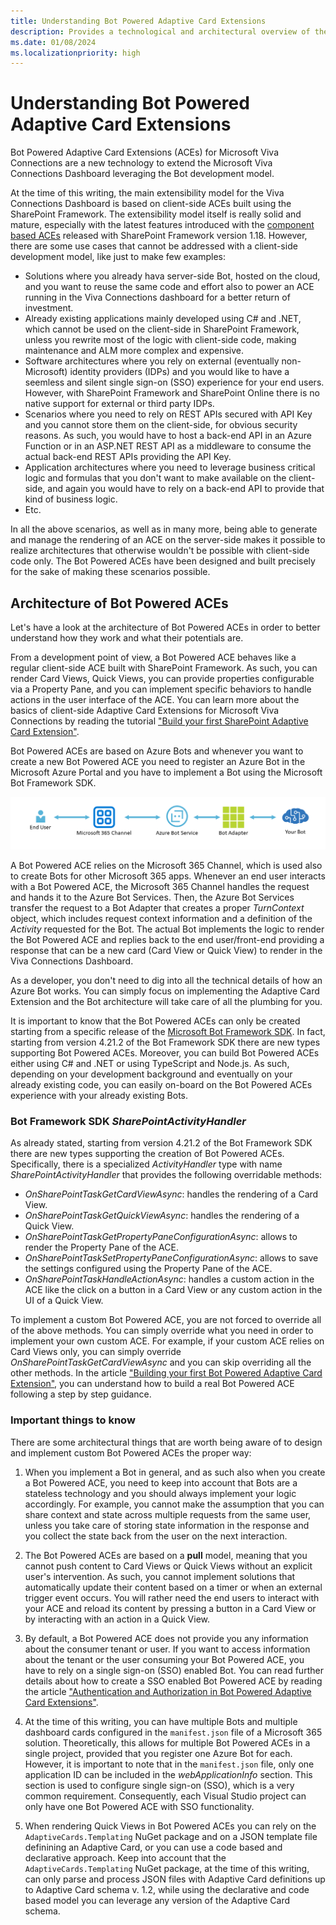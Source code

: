 ```yaml
---
title: Understanding Bot Powered Adaptive Card Extensions
description: Provides a technological and architectural overview of the Bot Powered Adaptive Card Extensions
ms.date: 01/08/2024
ms.localizationpriority: high
---
```

# Understanding Bot Powered Adaptive Card Extensions

Bot Powered Adaptive Card Extensions (ACEs) for Microsoft Viva Connections are a new technology to extend the Microsoft Viva Connections Dashboard leveraging the Bot development model.

At the time of this writing, the main extensibility model for the Viva Connections Dashboard is based on client-side ACEs built using the SharePoint Framework. The extensibility model itself is really solid and mature, especially with the latest features introduced with the [component based ACEs](/sharepoint/dev/spfx/viva/design/designing-card) released with SharePoint Framework version 1.18.  However, there are some use cases that cannot be addressed with a client-side development model, like just to make few examples:

* Solutions where you already hava server-side Bot, hosted on the cloud, and you want to reuse the same code and effort also to power an ACE running in the Viva Connections dashboard for a better return of investment.
* Already existing applications mainly developed using C# and .NET, which cannot be used on the client-side in SharePoint Framework, unless you rewrite most of the logic with client-side code, making maintenance and ALM more complex and expensive.
* Software architectures where you rely on external (eventually non-Microsoft) identity providers (IDPs) and you would like to have a seemless and silent single sign-on (SSO) experience for your end users. However, with SharePoint Framework and SharePoint Online there is no native support for external or third party IDPs.
* Scenarios where you need to rely on REST APIs secured with API Key and you cannot store them on the client-side, for obvious security reasons. As such, you would have to host a back-end API in an Azure Function or in an ASP.NET REST API as a middleware to consume the actual back-end REST APIs providing the API Key.
* Application architectures where you need to leverage business critical logic and formulas that you don't want to make available on the client-side, and again you would have to rely on a back-end API to provide that kind of business logic.
* Etc.

In all the above scenarios, as well as in many more, being able to generate and manage the rendering of an ACE on the server-side makes it possible to realize architectures that otherwise wouldn't be possible with client-side code only. The Bot Powered ACEs have been designed and built precisely for the sake of making these scenarios possible.

## Architecture of Bot Powered ACEs
Let's have a look at the architecture of Bot Powered ACEs in order to better understand how they work and what their potentials are.

From a development point of view, a Bot Powered ACE behaves like a regular client-side ACE built with SharePoint Framework. As such, you can render Card Views, Quick Views, you can provide properties configurable via a Property Pane, and you can implement specific behaviors to handle actions in the user interface of the ACE. You can learn more about the basics of client-side Adaptive Card Extensions for Microsoft Viva Connections by reading the tutorial ["Build your first SharePoint Adaptive Card Extension"](/sharepoint/dev/spfx/viva/get-started/build-first-sharepoint-adaptive-card-extension).

Bot Powered ACEs are based on Azure Bots and whenever you want to create a new Bot Powered ACE you need to register an Azure Bot in the Microsoft Azure Portal and you have to implement a Bot using the Microsoft Bot Framework SDK.

![The architectural diagram of an Azure hosted Bot Powered ACE. The end user interacts with the Bot via the Microsoft 365 Channel, which relies on the Azure Bot Services. The Azure Bot Services are an intermediary to the Bot Adapter which handles the actual requests, creates a TurnContext object and hands control to the actual Bot. The response of a Bot request flows back to the end user following the reversed path.](./images/Bot-Architectural-Diagram.png)

A Bot Powered ACE relies on the Microsoft 365 Channel, which is used also to create Bots for other Microsoft 365 apps. Whenever an end user interacts with a Bot Powered ACE, the Microsoft 365 Channel handles the request and hands it to the Azure Bot Services. Then, the Azure Bot Services transfer the request to a Bot Adapter that creates a proper _TurnContext_ object, which includes request context information and a definition of the _Activity_ requested for the Bot. The actual Bot implements the logic to render the Bot Powered ACE and replies back to the end user/front-end providing a response that can be a new card (Card View or Quick View) to render in the Viva Connections Dashboard.

As a developer, you don't need to dig into all the technical details of how an Azure Bot works. You can simply focus on implementing the Adaptive Card Extension and the Bot architecture will take care of all the plumbing for you.

It is important to know that the Bot Powered ACEs can only be created starting from a specific release of the [Microsoft Bot Framework SDK](/azure/bot-service/index-bf-sdk). In fact, starting from version 4.21.2 of the Bot Framework SDK there are new types supporting Bot Powered ACEs. Moreover, you can build Bot Powered ACEs either using C# and .NET or using TypeScript and Node.js. As such, depending on your development background and eventually on your already existing code, you can easily on-board on the Bot Powered ACEs experience with your already existing Bots.

### Bot Framework SDK _SharePointActivityHandler_
As already stated, starting from version 4.21.2 of the Bot Framework SDK there are new types supporting the creation of Bot Powered ACEs. Specifically, there is a specialized _ActivityHandler_ type with name _SharePointActivityHandler_ that provides the following overridable methods:

* _OnSharePointTaskGetCardViewAsync_: handles the rendering of a Card View.
* _OnSharePointTaskGetQuickViewAsync_: handles the rendering of a Quick View.
* _OnSharePointTaskGetPropertyPaneConfigurationAsync_: allows to render the Property Pane of the ACE.
* _OnSharePointTaskSetPropertyPaneConfigurationAsync_: allows to save the settings configured using the Property Pane of the ACE.
* _OnSharePointTaskHandleActionAsync_: handles a custom action in the ACE like the click on a button in a Card View or any custom action in the UI of a Quick View.

To implement a custom Bot Powered ACE, you are not forced to override all of the above methods. You can simply override what you need in order to implement your own custom ACE. For example, if your custom ACE relies on Card Views only, you can simply override _OnSharePointTaskGetCardViewAsync_ and you can skip overriding all the other methods. In the article ["Building your first Bot Powered Adaptive Card Extension"](Building-Your-First-Bot-Powered-ACE.md), you can understand how to build a real Bot Powered ACE following a step by step guidance.

### Important things to know
There are some architectural things that are worth being aware of to design and implement custom Bot Powered ACEs the proper way:

1. When you implement a Bot in general, and as such also when you create a Bot Powered ACE, you need to keep into account that Bots are a stateless technology and you should always implement your logic accordingly. For example, you cannot make the assumption that you can share context and state across multiple requests from the same user, unless you take care of storing state information in the response and you collect the state back from the user on the next interaction.

2. The Bot Powered ACEs are based on a **pull** model, meaning that you cannot push content to Card Views or Quick Views without an explicit user's intervention. As such, you cannot implement solutions that automatically update their content based on a timer or when an external trigger event occurs. You will rather need the end users to interact with your ACE and reload its content by pressing a button in a Card View or by interacting with an action in a Quick View.

3. By default, a Bot Powered ACE does not provide you any information about the consumer tenant or user. If you want to access information about the tenant or the user consuming your Bot Powered ACE, you have to rely on a single sign-on (SSO) enabled Bot. You can read further details about how to create a SSO enabled Bot Powered ACE by reading the article ["Authentication and Authorization in Bot Powered Adaptive Card Extensions"](./AuthN-and-AuthZ-in-Bot-Powered-ACEs.md).

4. At the time of this writing, you can have multiple Bots and multiple dashboard cards configured in the `manifest.json` file of a Microsoft 365 solution. Theoretically, this allows for multiple Bot Powered ACEs in a single project, provided that you register one Azure Bot for each. However, it is important to note that in the `manifest.json` file, only one application ID can be included in the *webApplicationInfo* section. This section is used to configure single sign-on (SSO), which is a very common requirement. Consequently, each Visual Studio project can only have one Bot Powered ACE with SSO functionality.

5. When rendering Quick Views in Bot Powered ACEs you can rely on the `AdaptiveCards.Templating` NuGet package and on a JSON template file definining an Adaptive Card, or you can use a code based and declarative approach. Keep into account that the `AdaptiveCards.Templating` NuGet package, at the time of this writing, can only parse and process JSON files with Adaptive Card definitions up to Adaptive Card schema v. 1.2, while using the declarative and code based model you can leverage any version of the Adaptive Card schema.